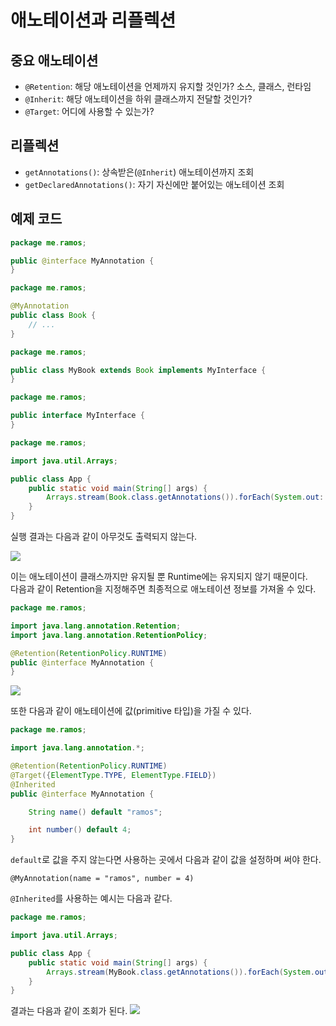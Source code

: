 # 애노테이션과 리플렉션

## 중요 애노테이션

- `@Retention`: 해당 애노테이션을 언제까지 유지할 것인가? 소스, 클래스, 런타임
- `@Inherit`: 해당 애노테이션을 하위 클래스까지 전달할 것인가?
- `@Target`: 어디에 사용할 수 있는가?

## 리플렉션

- `getAnnotations()`: 상속받은(`@Inherit`) 애노테이션까지 조회
- `getDeclaredAnnotations()`: 자기 자신에만 붙어있는 애노테이션 조회

## 예제 코드

```java
package me.ramos;

public @interface MyAnnotation {
}
```

```java
package me.ramos;

@MyAnnotation
public class Book {
    // ...
}
```

```java
package me.ramos;

public class MyBook extends Book implements MyInterface {
}
```

```java
package me.ramos;

public interface MyInterface {
}
```

```java
package me.ramos;

import java.util.Arrays;

public class App {
    public static void main(String[] args) {
        Arrays.stream(Book.class.getAnnotations()).forEach(System.out::println);
    }
}
```

실행 결과는 다음과 같이 아무것도 출력되지 않는다.

![](https://images.velog.io/images/songs4805/post/a6ff6404-d3d0-40c1-81d8-acad46494a9a/%E1%84%89%E1%85%B3%E1%84%8F%E1%85%B3%E1%84%85%E1%85%B5%E1%86%AB%E1%84%89%E1%85%A3%E1%86%BA%202022-03-23%20%E1%84%8B%E1%85%A9%E1%84%8C%E1%85%A5%E1%86%AB%209.55.04.png)

이는 애노테이션이 클래스까지만 유지될 뿐 Runtime에는 유지되지 않기 때문이다.  
다음과 같이 Retention을 지정해주면 최종적으로 애노테이션 정보를 가져올 수 있다.

```java
package me.ramos;

import java.lang.annotation.Retention;
import java.lang.annotation.RetentionPolicy;

@Retention(RetentionPolicy.RUNTIME)
public @interface MyAnnotation {
}
```

![](https://images.velog.io/images/songs4805/post/a4f83e1d-b818-42a3-9af6-b53243848524/%E1%84%89%E1%85%B3%E1%84%8F%E1%85%B3%E1%84%85%E1%85%B5%E1%86%AB%E1%84%89%E1%85%A3%E1%86%BA%202022-03-23%20%E1%84%8B%E1%85%A9%E1%84%8C%E1%85%A5%E1%86%AB%209.56.42.png)

또한 다음과 같이 애노테이션에 값(primitive 타입)을 가질 수 있다.

```java
package me.ramos;

import java.lang.annotation.*;

@Retention(RetentionPolicy.RUNTIME)
@Target({ElementType.TYPE, ElementType.FIELD})
@Inherited
public @interface MyAnnotation {

    String name() default "ramos";

    int number() default 4;
}
```

`default`로 값을 주지 않는다면 사용하는 곳에서 다음과 같이 값을 설정하며 써야 한다.

```
@MyAnnotation(name = "ramos", number = 4)
```

`@Inherited`를 사용하는 예시는 다음과 같다.

```java
package me.ramos;

import java.util.Arrays;

public class App {
    public static void main(String[] args) {
        Arrays.stream(MyBook.class.getAnnotations()).forEach(System.out::println);
    }
}
```

결과는 다음과 같이 조회가 된다.
![](https://images.velog.io/images/songs4805/post/c792933f-51f7-4aa7-8519-cded4472b03f/%E1%84%89%E1%85%B3%E1%84%8F%E1%85%B3%E1%84%85%E1%85%B5%E1%86%AB%E1%84%89%E1%85%A3%E1%86%BA%202022-03-23%20%E1%84%8B%E1%85%A9%E1%84%8C%E1%85%A5%E1%86%AB%2010.13.35.png)
